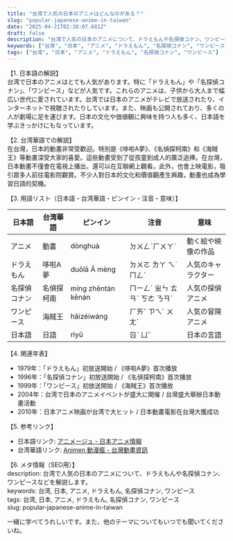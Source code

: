 ```yaml
---
title: "台湾で人気の日本のアニメはどんなのがある？"
slug: "popular-japanese-anime-in-taiwan"
date: "2025-04-21T02:38:07.681Z"
draft: false
description: "台湾で人気の日本のアニメについて、ドラえもんや名探偵コナン、ワンピースなどを解説します。"
keywords: ["台湾", "日本", "アニメ", "ドラえもん", "名探偵コナン", "ワンピース"]
tags: ["台湾", "日本", "アニメ", "ドラえもん", "名探偵コナン", "ワンピース"]
---
```


【1. 日本語の解説】  
台湾で日本のアニメはとても人気があります。特に「ドラえもん」や「名探偵コナン」、「ワンピース」などが人気です。これらのアニメは、子供から大人まで幅広い世代に愛されています。台湾では日本のアニメがテレビで放送されたり、インターネットで視聴されたりしています。また、映画も公開されており、多くの人が劇場に足を運びます。日本の文化や価値観に興味を持つ人も多く、日本語を学ぶきっかけにもなっています。

【2. 台湾華語での解説】  
在台灣，日本的動畫非常受歡迎。特別是《哆啦A夢》、《名偵探柯南》和《海賊王》等動畫深受大家的喜愛。這些動畫受到了從孩童到成人的廣泛追捧。在台灣，日本動畫不僅會在電視上播出，還可以在互聯網上觀看。此外，也會上映電影，吸引眾多人前往電影院觀賞。不少人對日本的文化和價值觀產生興趣，動畫也成為學習日語的契機。

【3. 用語リスト（日本語・台湾華語・ピンイン・注音・意味）】  

| 日本語      | 台湾華語      | ピンイン     | 注音      | 意味               |
|-----------|-----------|-----------|---------|------------------|
| アニメ      | 動畫        | dònghuà   | ㄉㄨㄥˋㄏㄨㄚˋ | 動く絵や映像の作品 |
| ドラえもん  | 哆啦A夢      | duōlā Ā mèng | ㄉㄨㄛ ㄌㄚ ㄟˋ ㄇㄥˋ | 人気のキャラクター |
| 名探偵コナン | 名偵探柯南   | míng zhēntàn kēnán | ㄇㄧㄥˊ ㄓㄣ ㄊㄢˋ ㄎㄜ ㄋㄢˊ | 人気の探偵アニメ  |
| ワンピース  | 海賊王       | hǎizéiwáng | ㄏㄞˇ ㄗㄟˊ ㄨㄤˊ | 人気の冒険アニメ  |
| 日本語      | 日語        | rìyǔ      | ㄖˋ ㄩˇ | 日本の言語       |

【4. 関連年表】  

- 1979年：「ドラえもん」初放送開始 / 《哆啦A夢》首次播放
- 1996年：「名探偵コナン」初放送開始 / 《名偵探柯南》首次播放
- 1999年：「ワンピース」初放送開始 / 《海賊王》首次播放
- 2004年：台湾で日本のアニメイベントが盛大に開催 / 台灣盛大舉辦日本動畫活動
- 2010年：日本アニメ映画が台湾で大ヒット / 日本動畫電影在台灣大獲成功

【5. 参考リンク】  

- 日本語リンク: [アニメージュ - 日本アニメ情報](https://animage.jp)
- 台湾華語リンク: [Animen 動漫瘋 - 台灣動畫資訊](https://www.animen.com.tw)

【6. メタ情報（SEO用）】  
description: 台湾で人気の日本のアニメについて、ドラえもんや名探偵コナン、ワンピースなどを解説します。  
keywords: 台湾, 日本, アニメ, ドラえもん, 名探偵コナン, ワンピース  
tags: 台湾, 日本, アニメ, ドラえもん, 名探偵コナン, ワンピース  
slug: popular-japanese-anime-in-taiwan

一緒に学べてうれしいです。また、他のテーマについてもいつでも聞いてくださいね。